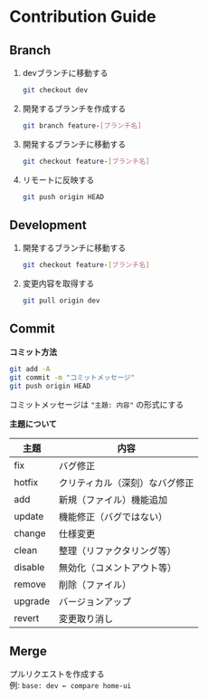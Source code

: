 # Contribution Guide

## Branch
1. devブランチに移動する  

   ```bash
   git checkout dev
   ```
2. 開発するブランチを作成する  
   ```bash
   git branch feature-[ブランチ名]
   ```
3. 開発するブランチに移動する  
   ```bash
   git checkout feature-[ブランチ名]
   ```
4. リモートに反映する  
   ```bash
   git push origin HEAD
   ```

## Development
1. 開発するブランチに移動する  
   ```bash
   git checkout feature-[ブランチ名]
   ```
2. 変更内容を取得する  
   ```bash
   git pull origin dev
   ```

## Commit
**コミット方法**  

  ```bash
  git add -A
  git commit -m "コミットメッセージ"
  git push origin HEAD
  ```
  コミットメッセージは `"主題: 内容"` の形式にする

**主題について**

| 主題 | 内容                           |
| ---------- | ------------------------------ |
| fix        | バグ修正                       |
| hotfix     | クリティカル（深刻）なバグ修正 |
| add        | 新規（ファイル）機能追加       |
| update     | 機能修正（バグではない）       |
| change     | 仕様変更                       |
| clean      | 整理（リファクタリング等）     |
| disable    | 無効化（コメントアウト等）     |
| remove     | 削除（ファイル）               |
| upgrade    | バージョンアップ               |
| revert     | 変更取り消し                   |

## Merge
   プルリクエストを作成する  
   例: `base: dev ← compare home-ui`